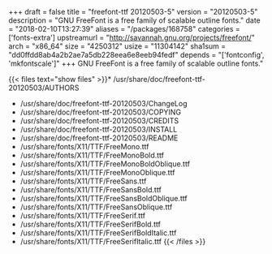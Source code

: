 +++
draft = false
title = "freefont-ttf 20120503-5"
version = "20120503-5"
description = "GNU FreeFont is a free family of scalable outline fonts."
date = "2018-02-10T13:27:39"
aliases = "/packages/168758"
categories = ['fonts-extra']
upstreamurl = "http://savannah.gnu.org/projects/freefont/"
arch = "x86_64"
size = "4250312"
usize = "11304142"
sha1sum = "dd0ffdd8ab4a2b2ae7a5db228eea6e8eeb94fedf"
depends = "['fontconfig', 'mkfontscale']"
+++
GNU FreeFont is a free family of scalable outline fonts."

{{< files text="show files" >}}* /usr/share/doc/freefont-ttf-20120503/AUTHORS
* /usr/share/doc/freefont-ttf-20120503/ChangeLog
* /usr/share/doc/freefont-ttf-20120503/COPYING
* /usr/share/doc/freefont-ttf-20120503/CREDITS
* /usr/share/doc/freefont-ttf-20120503/INSTALL
* /usr/share/doc/freefont-ttf-20120503/README
* /usr/share/fonts/X11/TTF/FreeMono.ttf
* /usr/share/fonts/X11/TTF/FreeMonoBold.ttf
* /usr/share/fonts/X11/TTF/FreeMonoBoldOblique.ttf
* /usr/share/fonts/X11/TTF/FreeMonoOblique.ttf
* /usr/share/fonts/X11/TTF/FreeSans.ttf
* /usr/share/fonts/X11/TTF/FreeSansBold.ttf
* /usr/share/fonts/X11/TTF/FreeSansBoldOblique.ttf
* /usr/share/fonts/X11/TTF/FreeSansOblique.ttf
* /usr/share/fonts/X11/TTF/FreeSerif.ttf
* /usr/share/fonts/X11/TTF/FreeSerifBold.ttf
* /usr/share/fonts/X11/TTF/FreeSerifBoldItalic.ttf
* /usr/share/fonts/X11/TTF/FreeSerifItalic.ttf
{{< /files >}}